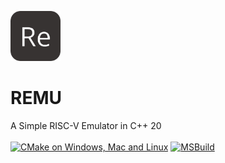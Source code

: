 <img src="https://github.com/Cherrytree56567/REMU/blob/main/images/Re.png?raw=true" width="80vh"></img>
# REMU
A Simple RISC-V Emulator in C++ 20<br><br>
[![CMake on Windows, Mac and Linux](https://github.com/Cherrytree56567/REMU/actions/workflows/cmake-multi-platform.yml/badge.svg)](https://github.com/Cherrytree56567/REMU/actions/workflows/cmake-multi-platform.yml)  [![MSBuild](https://github.com/Cherrytree56567/REMU/actions/workflows/msbuild.yml/badge.svg)](https://github.com/Cherrytree56567/REMU/actions/workflows/msbuild.yml)
